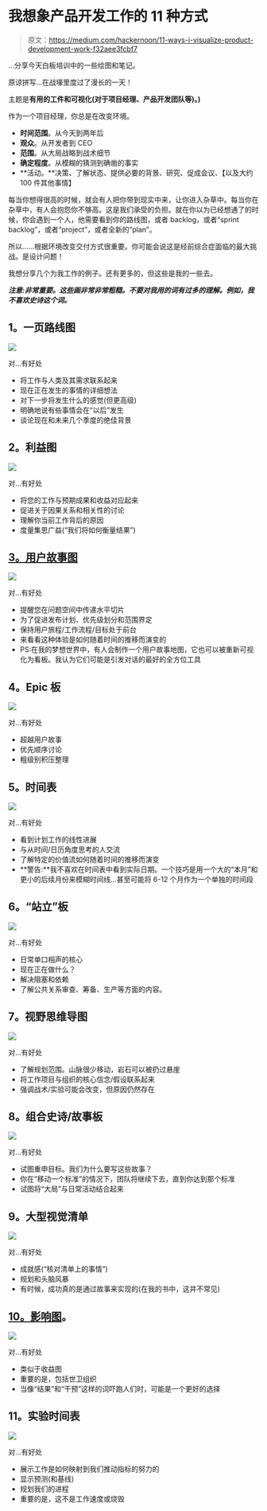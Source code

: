 # 我想象产品开发工作的 11 种方式

> 原文：<https://medium.com/hackernoon/11-ways-i-visualize-product-development-work-f32aee3fcbf7>

…分享今天白板培训中的一些绘图和笔记。

原谅拼写…在战壕里度过了漫长的一天！

主题是**有用的工件和可视化(对于项目经理、产品开发团队等)。)**

作为一个项目经理，你总是在改变环境。

*   **时间范围**。从今天到两年后
*   **观众**。从开发者到 CEO
*   **范围**。从大局战略到战术细节
*   **确定程度**。从模糊的猜测到确凿的事实
*   **活动。**决策、了解状态、提供必要的背景、研究、促成会议、【以及大约 100 件其他事情】

每当你想得很高的时候，就会有人把你带到现实中来，让你进入杂草中。每当你在杂草中，有人会抱怨你不够高。这是我们承受的负担。就在你以为已经想通了的时候，你会遇到一个人，他需要看到你的路线图，或者 backlog，或者“sprint backlog”，或者“project”，或者全新的“plan”。

所以……根据环境改变交付方式很重要。你可能会说这是经前综合症面临的最大挑战。是设计问题！

我想分享几个为我工作的例子。还有更多的，但这些是我的一些去。

***注意:非常重要。这些画非常非常粗糙。不要对我用的词有过多的理解。例如，我不喜欢史诗这个词。***

## **1。一页路线图**

![](img/1a39a8495bde14fd86909bc946cf9dc8.png)

对…有好处

*   将工作与人类及其需求联系起来
*   现在正在发生的事情的详细想法
*   对下一步将发生什么的感觉(但更高级)
*   明确地说有些事情会在“以后”发生
*   谈论现在和未来几个季度的绝佳背景

## **2。利益图**

![](img/c20b84c155a930d6d4b69747a6a22a90.png)

对…有好处

*   将您的工作与预期成果和收益对应起来
*   促进关于因果关系和相关性的讨论
*   理解你当前工作背后的原因
*   度量集思广益(“我们将如何衡量结果”)

## [**3。用户故事图**](http://jpattonassociates.com/user-story-mapping/)

![](img/bdf3b06095a14bf8f9e04017ce716df9.png)

对…有好处

*   提醒您在问题空间中传递水平切片
*   为了促进发布计划、优先级划分和范围界定
*   保持用户旅程/工作流程/目标处于前台
*   来看看这种体验是如何随着时间的推移而演变的
*   PS:在我的梦想世界中，有人会制作一个用户故事地图，它也可以被重新可视化为看板。我认为它们可能是引发对话的最好的全方位工具

## **4。Epic 板**

![](img/6a37195bbc8921d386af7711856b23c1.png)

对…有好处

*   超越用户故事
*   优先顺序讨论
*   粗级别积压整理

## **5。时间表**

![](img/4adab966eeaa3b3fcd4ce684e666e7ed.png)

对…有好处

*   看到计划工作的线性进展
*   与从时间/日历角度思考的人交流
*   了解特定的价值流如何随着时间的推移而演变
*   **警告:**我不喜欢在时间表中看到实际日期。一个技巧是用一个大的“本月”和更小的后续月份来模糊时间线…甚至可能将 6-12 个月作为一个单独的时间段

## **6。“站立”板**

![](img/f342aa700d0668316c3dcb96d7dbc014.png)

对…有好处

*   日常单口相声的核心
*   现在正在做什么？
*   解决阻塞和依赖
*   了解公共关系审查、筹备、生产等方面的内容。

## **7。视野思维导图**

![](img/16024d1ca06154d93ef5a956720aca90.png)

对…有好处

*   了解规划范围。山脉很少移动，岩石可以被扔过悬崖
*   将工作项目与组织的核心信念/假设联系起来
*   强调战术/实验可能会改变，但原因仍然存在

## **8。组合史诗/故事板**

![](img/ee7421bb641bb921ca0a3c5c3fc97518.png)

对…有好处

*   试图重申目标。我们为什么要写这些故事？
*   你在“移动一个标准”的情况下，团队将继续下去，直到你达到那个标准
*   试图将“大局”与日常活动结合起来

## **9。大型视觉清单**

![](img/8af5a18ca09c946daa76d80da9ea477b.png)

对…有好处

*   成就感(“核对清单上的事情”)
*   规划和头脑风暴
*   有时候，成功真的是通过故事来实现的(在我的书中，这并不常见)

## [10。影响图](https://uxpressia.com/blog/build-impact-map-4-easy-steps)。

![](img/0ac592c5018c5e798e45bd390ee4c67f.png)

对…有好处

*   类似于收益图
*   重要的是，包括世卫组织
*   当像“结果”和“干预”这样的词吓跑人们时，可能是一个更好的选择

## **11。实验时间表**

![](img/0dbcdfb2a50df964428156ec718e8b3b.png)

对…有好处

*   展示工作是如何映射到我们推动指标的努力的
*   显示预测(和基线)
*   规划我们的进程
*   重要的是，这不是工作速度或烧毁